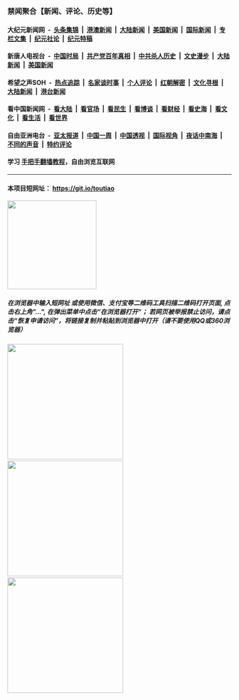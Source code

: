 ### 禁闻聚合【新闻、评论、历史等】

#### 大纪元新闻网 &nbsp;-&nbsp; [头条集锦](indexes/E头条集锦.md?t=02100855) &nbsp;|&nbsp; [港澳新闻](indexes/E港澳新闻.md?t=02100855)  &nbsp;|&nbsp; [大陆新闻](indexes/E大陆新闻.md?t=02100855) &nbsp;|&nbsp; [美国新闻](indexes/E美国新闻.md?t=02100855) &nbsp;|&nbsp; [国际新闻](indexes/E国际新闻.md?t=02100855) &nbsp;|&nbsp; [专栏文集](indexes/E专栏文集.md?t=02100855) &nbsp;|&nbsp; [纪元社论](indexes/E纪元社论.md?t=02100855) &nbsp;|&nbsp; [纪元特稿](indexes/E纪元特稿.md?t=02100855) 

#### 新唐人电视台 &nbsp;-&nbsp; [中国时局](indexes/N中国时局.md?t=02100855) &nbsp;|&nbsp; [共产党百年真相](indexes/N共产党百年真相.md?t=02100855) &nbsp;|&nbsp; [中共杀人历史](indexes/N中共杀人历史.md?t=02100855) &nbsp;|&nbsp; [文史漫步](indexes/N文史漫步.md?t=02100855) &nbsp;|&nbsp; [大陆新闻](indexes/N大陆新闻.md?t=02100855) &nbsp;|&nbsp; [美国新闻](indexes/N美国新闻.md?t=02100855)

#### 希望之声SOH &nbsp;-&nbsp; [热点追踪](indexes/H热点追踪.md?t=02100855) &nbsp;|&nbsp; [名家谈时事](indexes/H名家谈时事.md?t=02100855) &nbsp;|&nbsp; [个人评论](indexes/H个人评论.md?t=02100855)  &nbsp;|&nbsp; [红朝解密](indexes/H红朝解密.md?t=02100855) &nbsp;|&nbsp; [文化寻根](indexes/H文化寻根.md?t=02100855) &nbsp;|&nbsp; [大陆新闻](indexes/H大陆新闻.md?t=02100855) &nbsp;|&nbsp; [港台新闻](indexes/H港台新闻.md?t=02100855)

#### 看中国新闻网 &nbsp;-&nbsp; [看大陆](indexes/S看大陆.md?t=02100855) &nbsp;|&nbsp; [看官场](indexes/S看官场.md?t=02100855) &nbsp;|&nbsp; [看民生](indexes/S看民生.md?t=02100855)  &nbsp;|&nbsp; [看博谈](indexes/S看博谈.md?t=02100855) &nbsp;|&nbsp; [看财经](indexes/S看财经.md?t=02100855) &nbsp;|&nbsp; [看史海](indexes/S看史海.md?t=02100855) &nbsp;|&nbsp; [看文化](indexes/S看文化.md?t=02100855) &nbsp;|&nbsp; [看生活](indexes/S看生活.md?t=02100855) &nbsp;|&nbsp; [看世界](indexes/S看世界.md?t=02100855)

#### 自由亚洲电台 &nbsp;-&nbsp; [亚太报道](indexes/R亚太报道.md?t=02100855) &nbsp;|&nbsp; [中国一周](indexes/R中国一周.md?t=02100855) &nbsp;|&nbsp; [中国透视](indexes/R中国透视.md?t=02100855)  &nbsp;|&nbsp; [国际视角](indexes/R国际视角.md?t=02100855) &nbsp;|&nbsp; [夜话中南海](indexes/R夜话中南海.md?t=02100855) &nbsp;|&nbsp; [不同的声音](indexes/R不同的声音.md?t=02100855) &nbsp;|&nbsp; [特约评论](indexes/R特约评论.md?t=02100855)

#### 学习 [手把手翻墙教程](https://github.com/gfw-breaker/guides/wiki)，自由浏览互联网

----

#### 本项目短网址： https://git.io/toutiao
<img src="https://raw.githubusercontent.com/gfw-breaker/banned-news/master/scripts/img/qr.png" width="200px"/>  

##### 在浏览器中输入短网址 或使用微信、支付宝等二维码工具扫描二维码打开页面, 点击右上角"...", 在弹出菜单中点击“在浏览器打开”； 若网页被举报禁止访问，请点击“恢复申请访问”，将链接复制并粘贴到浏览器中打开（请不要使用QQ或360浏览器）

<img src="https://raw.githubusercontent.com/gfw-breaker/banned-news/master/scripts/img/1.png" width="260px"/> &nbsp; <img src="https://raw.githubusercontent.com/gfw-breaker/banned-news/master/scripts/img/2.png" width="260px"/> &nbsp; <img src="https://raw.githubusercontent.com/gfw-breaker/banned-news/master/scripts/img/3.png" width="260px"/>
